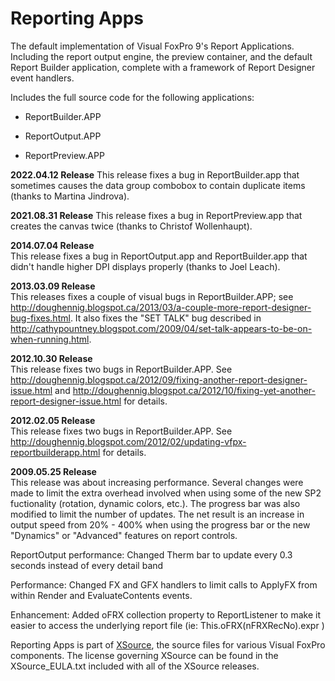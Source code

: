 # Reporting Apps
The default implementation of Visual FoxPro 9's Report Applications. Including the report output engine, the preview container, and the default Report Builder application, complete with a framework of Report Designer event handlers.

Includes the full source code for the following applications:

* ReportBuilder.APP

* ReportOutput.APP

* ReportPreview.APP

**2022.04.12 Release**
This release fixes a bug in ReportBuilder.app that sometimes causes the data group combobox to contain duplicate items (thanks to Martina Jindrova).

**2021.08.31 Release**
This release fixes a bug in ReportPreview.app that creates the canvas twice (thanks to Christof Wollenhaupt).

**2014.07.04 Release**  
This release fixes a bug in ReportOutput.app and ReportBuilder.app that didn't handle higher DPI displays properly (thanks to Joel Leach).

**2013.03.09 Release**  
This releases fixes a couple of visual bugs in ReportBuilder.APP; see <a href="http://doughennig.blogspot.ca/2013/03/a-couple-more-report-designer-bug-fixes.html" target="_blank">http://doughennig.blogspot.ca/2013/03/a-couple-more-report-designer-bug-fixes.html</a>. It also fixes the "SET TALK" bug described in <a href="http://cathypountney.blogspot.com/2009/04/set-talk-appears-to-be-on-when-running.html" target="_blank">http://cathypountney.blogspot.com/2009/04/set-talk-appears-to-be-on-when-running.html</a>.

**2012.10.30 Release**  
This release fixes two bugs in ReportBuilder.APP. See <a href="http://doughennig.blogspot.ca/2012/09/fixing-another-report-designer-issue.html" target="_blank">http://doughennig.blogspot.ca/2012/09/fixing-another-report-designer-issue.html</a> and <a href="http://doughennig.blogspot.ca/2012/10/fixing-yet-another-report-designer-issue.html" target="_blank">http://doughennig.blogspot.ca/2012/10/fixing-yet-another-report-designer-issue.html</a> for details.

**2012.02.05 Release**  
This release fixes two bugs in ReportBuilder.APP. See <a href="http://doughennig.blogspot.com/2012/02/updating-vfpx-reportbuilderapp.html" target="_blank">http://doughennig.blogspot.com/2012/02/updating-vfpx-reportbuilderapp.html</a> for details.

**2009.05.25 Release**  
This release was about increasing performance. Several changes were made to limit the extra overhead involved when using some of the new SP2 fuctionality (rotation, dynamic colors, etc.). The progress bar was also modified to limit the number of updates. The net result is an increase in output speed from 20% - 400% when using the progress bar or the new "Dynamics" or "Advanced" features on report controls.

ReportOutput performance: Changed Therm bar to update every 0.3 seconds instead of every detail band

Performance: Changed FX and GFX handlers to limit calls to ApplyFX from within Render and EvaluateContents events.

Enhancement: Added oFRX collection property to ReportListener to make it easier to access the underlying report file (ie: This.oFRX(nFRXRecNo).expr )

Reporting Apps is part of [XSource](https://github.com/VFPX/XSource), the source files for various Visual FoxPro components. The license governing XSource can be found in the XSource_EULA.txt included with all of the XSource releases.
